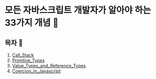 # 모든 자바스크립트 개발자가 알아야 하는 33가지 개념  :pencil:


## 목차 :book:

1. [Call_Stack](./Call_Stack/Call_Stack.md)
2. [Primitive_Types](./Primitive_Types/Primitive_Types.md)
3. [Value_Types_and_Reference_Types](./Value_Types_and_Reference_Types/Value_Types_and_Reference_Types.md)
4. [Coercion_in_Javascript](./Coercion_in_Javascript/Coercion_in_Javascript.md)

